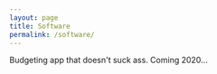 ```yaml
---
layout: page
title: Software
permalink: /software/
---
```


Budgeting app that doesn't suck ass. Coming 2020...